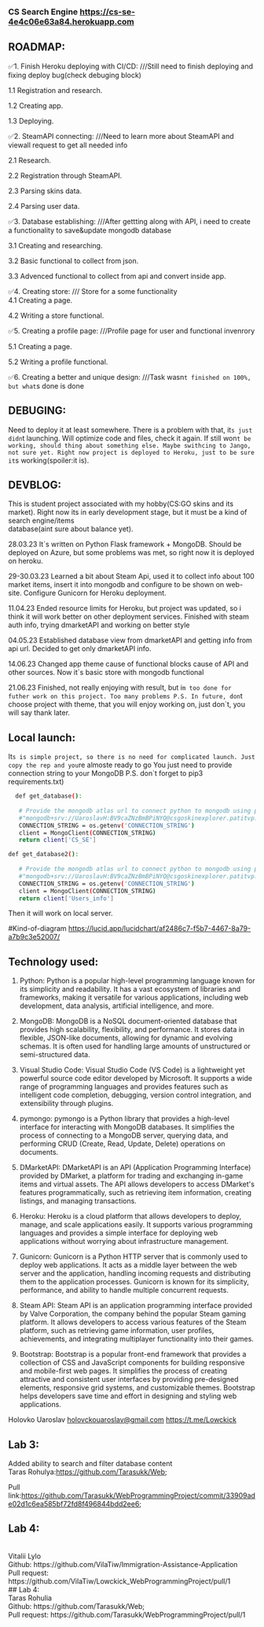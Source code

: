 ### CS Search Engine https://cs-se-4e4c06e63a84.herokuapp.com

## ROADMAP:
:white_check_mark:1. Finish Heroku deploying with CI/CD:    ///Still need to finish deploying and fixing deploy bug(check debuging block) 

   1.1 Registration and research.
   
   1.2 Creating app.
   
   1.3 Deploying.
   
:white_check_mark:2. SteamAPI connecting:    ///Need to learn more about SteamAPI and viewall request to get all needed info 

   2.1 Research.
   
   2.2 Registration through SteamAPI.
   
   2.3 Parsing skins data.
   
   2.4 Parsing user data.
   
   
:white_check_mark:3. Database establishing:    ///After gettting along with API, i need to create a functionality to save&update mongodb database 

   3.1 Creating and researching.
   
   3.2 Basic functional to collect from json.
   
   3.3 Advenced functional to collect from api and convert inside app.
   
:white_check_mark:4. Creating store:   /// Store for a some functionality  
   4.1 Creating a page.
   
   4.2 Writing a store functional.
   
:white_check_mark:5. Creating a profile page: ///Profile page for user and functional invenrory 

   5.1 Creating a page.
   
   5.2 Writing a profile functional.
   
:white_check_mark:6. Creating a better and unique design: ///Task wasn`t finished on 100%, but what`s done is done 
   




## DEBUGING:
Need to deploy it at least somewhere. There is a problem with that, it`s just didn`t launching. Will optimize code and files, check it again. If still won`t be working, should thing about something else. Maybe swithcing to Jango, not sure yet.
Right now project is deployed to Heroku, just to be sure it`s working(spoiler:it is). 

## DEVBLOG:
This is student project associated with my hobby(CS:GO skins and its market). Right now its in early development stage, but it must be a kind of search engine/items  
database(aint sure about balance yet). 

28.03.23 It`s written on Python Flask framework + MongoDB. Should be deployed on Azure, but some problems was met, so right now it is deployed on heroku.

29-30.03.23 Learned a bit about Steam Api, used it to collect info about 100 market items, insert it into mongodb and configure to be shown on web-site.
Configure Gunicorn for Heroku deployment.

11.04.23 Ended resource limits for Heroku, but project was updated, so i think it will work better on other deployment services. Finished with steam auth info, trying dmarketAPI and working on better style

04.05.23 Established database view from dmarketAPI and getting info from api url. Decided to get only dmarketAPI info.

14.06.23 Changed app theme cause of functional blocks cause of API and other sources. Now it`s basic store with mongodb functional

21.06.23 Finished, not really enjoying with result, but i`m too done for futher work on this project. Too many problems P.S. In future, don`t choose project with theme, that you will enjoy working on, just don`t, you will say thank later.

## Local launch:
It`s is simple project, so there is no need for complicated launch. Just copy the rep and you`re almoste ready to go
You just need to provide connection string to your MongoDB
P.S. don`t forget to pip3 requirements.txt)
```sh
  def get_database():
 
   # Provide the mongodb atlas url to connect python to mongodb using pymongo
   #"mongodb+srv://UaroslavH:BV9caZNzBmBPiNYQ@csgoskinexplorer.patitvp.mongodb.net/test"
   CONNECTION_STRING = os.getenv('CONNECTION_STRING')
   client = MongoClient(CONNECTION_STRING)
   return client['CS_SE']

def get_database2():
 
   # Provide the mongodb atlas url to connect python to mongodb using pymongo
   #"mongodb+srv://UaroslavH:BV9caZNzBmBPiNYQ@csgoskinexplorer.patitvp.mongodb.net/test"
   CONNECTION_STRING = os.getenv('CONNECTION_STRING')
   client = MongoClient(CONNECTION_STRING)
   return client['Users_info']
```
Then it will work on local server.

#Kind-of-diagram
https://lucid.app/lucidchart/af2486c7-f5b7-4467-8a79-a7b9c3e52007/
## Technology used:
1. Python: Python is a popular high-level programming language known for its simplicity and readability. It has a vast ecosystem of libraries and frameworks, making it versatile for various applications, including web development, data analysis, artificial intelligence, and more.

2. MongoDB: MongoDB is a NoSQL document-oriented database that provides high scalability, flexibility, and performance. It stores data in flexible, JSON-like documents, allowing for dynamic and evolving schemas. It is often used for handling large amounts of unstructured or semi-structured data.

3. Visual Studio Code: Visual Studio Code (VS Code) is a lightweight yet powerful source code editor developed by Microsoft. It supports a wide range of programming languages and provides features such as intelligent code completion, debugging, version control integration, and extensibility through plugins.

4. pymongo: pymongo is a Python library that provides a high-level interface for interacting with MongoDB databases. It simplifies the process of connecting to a MongoDB server, querying data, and performing CRUD (Create, Read, Update, Delete) operations on documents.

5. DMarketAPI: DMarketAPI is an API (Application Programming Interface) provided by DMarket, a platform for trading and exchanging in-game items and virtual assets. The API allows developers to access DMarket's features programmatically, such as retrieving item information, creating listings, and managing transactions.

6. Heroku: Heroku is a cloud platform that allows developers to deploy, manage, and scale applications easily. It supports various programming languages and provides a simple interface for deploying web applications without worrying about infrastructure management.

7. Gunicorn: Gunicorn is a Python HTTP server that is commonly used to deploy web applications. It acts as a middle layer between the web server and the application, handling incoming requests and distributing them to the application processes. Gunicorn is known for its simplicity, performance, and ability to handle multiple concurrent requests.

8. Steam API: Steam API is an application programming interface provided by Valve Corporation, the company behind the popular Steam gaming platform. It allows developers to access various features of the Steam platform, such as retrieving game information, user profiles, achievements, and integrating multiplayer functionality into their games.

9. Bootstrap: Bootstrap is a popular front-end framework that provides a collection of CSS and JavaScript components for building responsive and mobile-first web pages. It simplifies the process of creating attractive and consistent user interfaces by providing pre-designed elements, responsive grid systems, and customizable themes. Bootstrap helps developers save time and effort in designing and styling web applications.

Holovko Uaroslav
holovckouaroslav@gmail.com
https://t.me/Lowckick

## Lab 3:
Added ability to search and filter database content
<br>
Taras Rohulya:https://github.com/Tarasukk/Web;

Pull link:https://github.com/Tarasukk/WebProgrammingProject/commit/33909ade02d1c6ea585bf72fd8f496844bdd2ee6;

## Lab 4:
<br>
Vitalii Lylo
<br>
Github: https://github.com/VilaTiw/Immigration-Assistance-Application
<br>
Pull request: https://github.com/VilaTiw/Lowckick_WebProgrammingProject/pull/1
<br>
## Lab 4:
<br>
Taras Rohulia
<br>
Github: https://github.com/Tarasukk/Web;
<br>
Pull request: https://github.com/Tarasukk/WebProgrammingProject/pull/1
<br>

